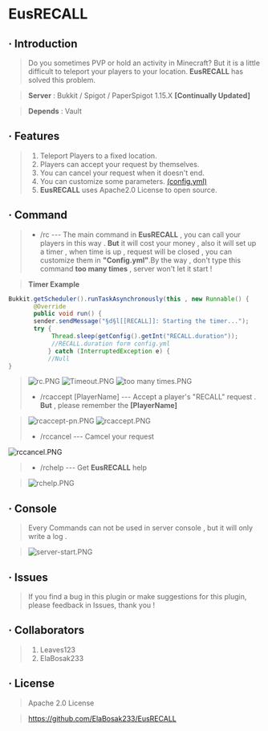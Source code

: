 # **EusRECALL**
## · Introduction
>Do you sometimes PVP or hold an activity in Minecraft? But it is a little difficult to teleport your players to your location. **EusRECALL** has solved this problem.

>**Server** : Bukkit / Spigot / PaperSpigot 1.15.X **[Continually Updated]**

>**Depends** : Vault
## · Features
>1. Teleport Players to a fixed location.
>2. Players can accept your request by themselves.
>3. You can cancel your request when it doesn't end.
>4. You can customize some parameters. <a href="https://github.com/ElaBosak233/EusRECALL/blob/master/src/main/resources/config.yml" target="_blank">(config.yml)</a>
>5. **EusRECALL** uses Apache2.0 License to open source.
## · Command
>* /rc --- The main command in **EusRECALL** , you can call your players in this way . **But** it will cost your money , also it will set up a timer , when time is up , request will be closed , you can customize them in **"Config.yml"**.By the way , don't type this command **too many times** , server won't let it start !

>**Timer Example**
```java
Bukkit.getScheduler().runTaskAsynchronously(this , new Runnable() {
       @Override
       public void run() {
       sender.sendMessage("§d§l[[RECALL]]: Starting the timer...");
       try {
            Thread.sleep(getConfig().getInt("RECALL.duration"));
            //RECALL.duration form config.yml
           } catch (InterruptedException e) {
           //Null
}
```

>![rc.PNG](https://i.loli.net/2020/02/09/zjOkYbuRN2rSBIg.png)
>![Timeout.PNG](https://i.loli.net/2020/02/09/TQhH9zCWZ7Jibam.png)
>![too many times.PNG](https://i.loli.net/2020/02/09/jZLq41wzGBVrdux.png)
>* /rcaccept [PlayerName] --- Accept a player's "RECALL" request . **But** , please remember the **[PlayerName]**

>![rcaccept-pn.PNG](https://i.loli.net/2020/02/09/fHv2Eb6JaMGmSzP.png)
>![rcaccept.PNG](https://i.loli.net/2020/02/09/f7zoCB1cJmZTePq.png)
>* /rccancel --- Camcel your request

![rccancel.PNG](https://i.loli.net/2020/02/09/EIRj2oSFWfGdB1b.png)
>* /rchelp --- Get **EusRECALL** help

>![rchelp.PNG](https://i.loli.net/2020/02/09/LvSr4uAmEVTo8xF.png)
## · Console
>Every Commands can not be used in server console , but it will only write a log .

>![server-start.PNG](https://i.loli.net/2020/02/09/nLo7brvjIUw9f6d.png)

## · Issues
>If you find a bug in this plugin or make suggestions for this plugin, please feedback in Issues, thank you !

## · Collaborators
> 1. Leaves123
> 2. ElaBosak233

## · License
>Apache 2.0 License

>https://github.com/ElaBosak233/EusRECALL


